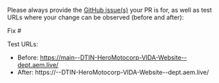 Please always provide the [GitHub issue(s)](../issues) your PR is for, as well as test URLs where your change can be observed (before and after):

Fix #<gh-issue-id>

Test URLs:
- Before: https://main--DTIN-HeroMotocorp-VIDA-Website--dept.aem.live/
- After: https://<branch>--DTIN-HeroMotocorp-VIDA-Website--dept.aem.live/

